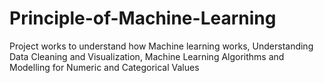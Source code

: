# Principle-of-Machine-Learning
Project works to understand how Machine learning works, Understanding Data Cleaning and Visualization, Machine Learning Algorithms and Modelling for Numeric and Categorical Values 
